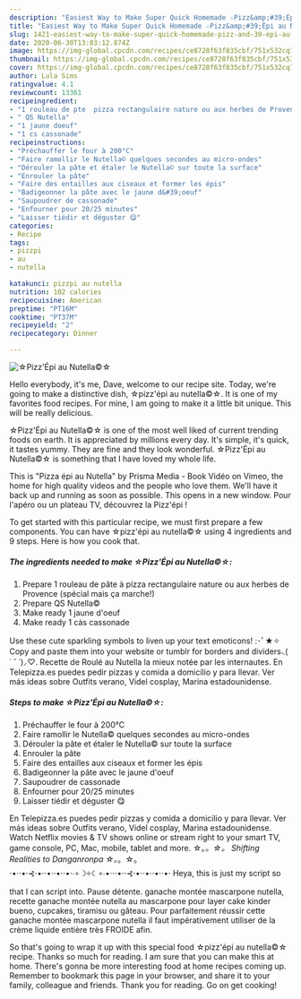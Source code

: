 ```yaml
---
description: "Easiest Way to Make Super Quick Homemade ☆Pizz&amp;#39;Épi au Nutella©☆"
title: "Easiest Way to Make Super Quick Homemade ☆Pizz&amp;#39;Épi au Nutella©☆"
slug: 1421-easiest-way-to-make-super-quick-homemade-pizz-and-39-epi-au-nutella
date: 2020-06-30T13:03:12.874Z
image: https://img-global.cpcdn.com/recipes/ce8728f63f835cbf/751x532cq70/☆pizzepi-au-nutella☆-photo-principale-de-la-recette.jpg
thumbnail: https://img-global.cpcdn.com/recipes/ce8728f63f835cbf/751x532cq70/☆pizzepi-au-nutella☆-photo-principale-de-la-recette.jpg
cover: https://img-global.cpcdn.com/recipes/ce8728f63f835cbf/751x532cq70/☆pizzepi-au-nutella☆-photo-principale-de-la-recette.jpg
author: Lula Sims
ratingvalue: 4.1
reviewcount: 13361
recipeingredient:
- "1 rouleau de pte  pizza rectangulaire nature ou aux herbes de Provence spcial mais a marche"
- " QS Nutella"
- "1 jaune doeuf"
- "1 cs cassonade"
recipeinstructions:
- "Préchauffer le four à 200°C"
- "Faire ramollir le Nutella© quelques secondes au micro-ondes"
- "Dérouler la pâte et étaler le Nutella© sur toute la surface"
- "Enrouler la pâte"
- "Faire des entailles aux ciseaux et former les épis"
- "Badigeonner la pâte avec le jaune d&#39;oeuf"
- "Saupoudrer de cassonade"
- "Enfourner pour 20/25 minutes"
- "Laisser tiédir et déguster 😋"
categories:
- Recipe
tags:
- pizzpi
- au
- nutella

katakunci: pizzpi au nutella 
nutrition: 102 calories
recipecuisine: American
preptime: "PT16M"
cooktime: "PT37M"
recipeyield: "2"
recipecategory: Dinner

---
```



![☆Pizz&#39;Épi au Nutella©☆](https://img-global.cpcdn.com/recipes/ce8728f63f835cbf/751x532cq70/☆pizzepi-au-nutella☆-photo-principale-de-la-recette.jpg)

Hello everybody, it's me, Dave, welcome to our recipe site. Today, we're going to make a distinctive dish, ☆pizz&#39;épi au nutella©☆. It is one of my favorites food recipes. For mine, I am going to make it a little bit unique. This will be really delicious.

☆Pizz&#39;Épi au Nutella©☆ is one of the most well liked of current trending foods on earth. It is appreciated by millions every day. It's simple, it's quick, it tastes yummy. They are fine and they look wonderful. ☆Pizz&#39;Épi au Nutella©☆ is something that I have loved my whole life.

This is &#34;Pizza épi au Nutella&#34; by Prisma Media - Book Vidéo on Vimeo, the home for high quality videos and the people who love them. We&#39;ll have it back up and running as soon as possible. This opens in a new window. Pour l&#39;apéro ou un plateau TV, découvrez la Pizz&#39;épi !


To get started with this particular recipe, we must first prepare a few components. You can have ☆pizz&#39;épi au nutella©☆ using 4 ingredients and 9 steps. Here is how you cook that.

<!--inarticleads1-->

##### The ingredients needed to make ☆Pizz&#39;Épi au Nutella©☆:

1. Prepare 1 rouleau de pâte à pizza rectangulaire nature ou aux herbes de Provence (spécial mais ça marche!)
1. Prepare  QS Nutella©
1. Make ready 1 jaune d&#39;oeuf
1. Make ready 1 càs cassonade


Use these cute sparkling symbols to liven up your text emoticons! :･ﾟ★✧ Copy and paste them into your website or tumblr for borders and dividers⸜( ˙ ˘ ˙)⸝♡. Recette de Roulé au Nutella la mieux notée par les internautes. En Telepizza.es puedes pedir pizzas y comida a domicilio y para llevar. Ver más ideas sobre Outfits verano, Videl cosplay, Marina estadounidense. 

<!--inarticleads2-->

##### Steps to make ☆Pizz&#39;Épi au Nutella©☆:

1. Préchauffer le four à 200°C
1. Faire ramollir le Nutella© quelques secondes au micro-ondes
1. Dérouler la pâte et étaler le Nutella© sur toute la surface
1. Enrouler la pâte
1. Faire des entailles aux ciseaux et former les épis
1. Badigeonner la pâte avec le jaune d&#39;oeuf
1. Saupoudrer de cassonade
1. Enfourner pour 20/25 minutes
1. Laisser tiédir et déguster 😋


En Telepizza.es puedes pedir pizzas y comida a domicilio y para llevar. Ver más ideas sobre Outfits verano, Videl cosplay, Marina estadounidense. Watch Netflix movies &amp; TV shows online or stream right to your smart TV, game console, PC, Mac, mobile, tablet and more. ☆。*。☆。 Shifting Realities to Danganronpa ☆。*。☆。 ⋅•⋅⋅•⋅⊰⋅•⋅⋅•⋅⋅•⋅⋅•⋅∙∘☽༓☾∘∙•⋅⋅⋅•⋅⋅⊰⋅•⋅⋅•⋅⋅•⋅⋅•⋅ Heya, this is just my script so that I can script into. Pause détente. ganache montée mascarpone nutella, recette ganache montée nutella au mascarpone pour layer cake kinder bueno, cupcakes, tiramisu ou gâteau. Pour parfaitement réussir cette ganache montée mascarpone nutella il faut impérativement utiliser de la crème liquide entière très FROIDE afin. 

So that's going to wrap it up with this special food ☆pizz&#39;épi au nutella©☆ recipe. Thanks so much for reading. I am sure that you can make this at home. There's gonna be more interesting food at home recipes coming up. Remember to bookmark this page in your browser, and share it to your family, colleague and friends. Thank you for reading. Go on get cooking!
